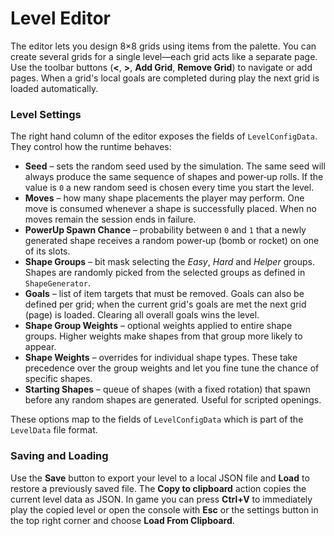 # Level Editor

The editor lets you design 8×8 grids using items from the palette. You can create several grids for a single level—each grid acts like a separate page. Use the toolbar buttons (**<**, **>**, **Add Grid**, **Remove Grid**) to navigate or add pages. When a grid's local goals are completed during play the next grid is loaded automatically.

### Level Settings

The right hand column of the editor exposes the fields of `LevelConfigData`. They control how the runtime behaves:

* **Seed** – sets the random seed used by the simulation. The same seed will always produce the same sequence of shapes and power‑up rolls. If the value is `0` a new random seed is chosen every time you start the level.
* **Moves** – how many shape placements the player may perform. One move is consumed whenever a shape is successfully placed. When no moves remain the session ends in failure.
* **PowerUp Spawn Chance** – probability between `0` and `1` that a newly generated shape receives a random power‑up (bomb or rocket) on one of its slots.
* **Shape Groups** – bit mask selecting the *Easy*, *Hard* and *Helper* groups. Shapes are randomly picked from the selected groups as defined in `ShapeGenerator`.
* **Goals** – list of item targets that must be removed. Goals can also be defined per grid; when the current grid's goals are met the next grid (page) is loaded. Clearing all overall goals wins the level.
* **Shape Group Weights** – optional weights applied to entire shape groups. Higher weights make shapes from that group more likely to appear.
* **Shape Weights** – overrides for individual shape types. These take precedence over the group weights and let you fine tune the chance of specific shapes.
* **Starting Shapes** – queue of shapes (with a fixed rotation) that spawn before any random shapes are generated. Useful for scripted openings.

These options map to the fields of `LevelConfigData` which is part of the `LevelData` file format.

### Saving and Loading

Use the **Save** button to export your level to a local JSON file and **Load** to restore a previously saved file. The **Copy to clipboard** action copies the current level data as JSON. In game you can press **Ctrl+V** to immediately play the copied level or open the console with **Esc** or the settings button in the top right corner and choose **Load From Clipboard**.
